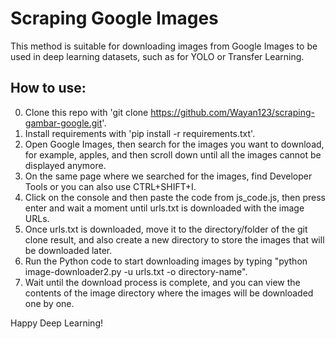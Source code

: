 # Scraping Google Images

This method is suitable for downloading images from Google Images to be used in deep learning datasets, such as for YOLO or Transfer Learning.

## How to use:

0. Clone this repo with 'git clone https://github.com/Wayan123/scraping-gambar-google.git'.
1. Install requirements with 'pip install -r requirements.txt'.
2. Open Google Images, then search for the images you want to download, for example, apples, and then scroll down until all the images cannot be displayed anymore.
3. On the same page where we searched for the images, find Developer Tools or you can also use CTRL+SHIFT+I.
4. Click on the console and then paste the code from js_code.js, then press enter and wait a moment until urls.txt is downloaded with the image URLs.
5. Once urls.txt is downloaded, move it to the directory/folder of the git clone result, and also create a new directory to store the images that will be downloaded later.
6. Run the Python code to start downloading images by typing "python image-downloader2.py -u urls.txt -o directory-name".
7. Wait until the download process is complete, and you can view the contents of the image directory where the images will be downloaded one by one.

Happy Deep Learning!
